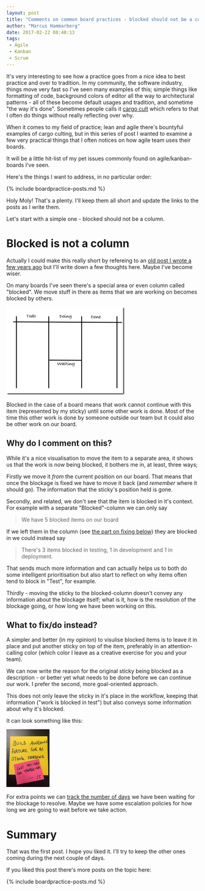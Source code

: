 ```yaml
---
layout: post
title: "Comments on common board practices - blocked should not be a column"
author: "Marcus Hammarberg"
date: 2017-02-22 08:48:13
tags:
 - Agile
 - Kanban
 - Scrum
---
```


It's very interesting to see how a practice goes from a nice idea to best practice and over to tradition. In my community, the software industry, things move very fast so I've seen many examples of this; simple things like formatting of code, background colors of editor all the way to architectural patterns - all of these become default usages and tradition, and sometime "the way it's done". Sometimes people calls it [cargo cult](https://en.wikipedia.org/wiki/Cargo_cult) which refers to that I often do things without really reflecting over why.

When it comes to my field of practice; lean and agile there's bountyful examples of cargo culting, but in this series of post I wanted to examine a few very practical things that I often notices on how agile team uses their boards.

It will be a little hit-list of my pet issues commonly found on agile/kanban-boards I've seen.

<a name='more'></a>

Here's the things I want to address, in no particular order:

{% include boardpractice-posts.md %}

Holy Moly! That's a plenty. I'll keep them all short and update the links to the posts as I write them.

Let's start with a simple one - blocked should not be a column.

# Blocked is not a column

Actually I could make this really short by refereing to an [old post I wrote a few years ago](http://www.marcusoft.net/2014/05/waiting-should-be-note-and-not-column.html) but I'll write down a few thoughts here. Maybe I've become wiser.

On many boards I've seen there's a special area or even column called "blocked". We move stuff in there as items that we are working on becomes blocked by others.

![A board with a blocked area](/img/boardWithBlockedColumn.png)

Blocked in the case of a board means that work cannot continue with this item (represented by my sticky) until some other work is done. Most of the time this other work is done by someone outside our team but it could also be other work on our board.

## Why do I comment on this?

While it's a nice visualisation to move the item to a separate area, it shows us that the work is now being blocked, it bothers me in, at least, three ways;

Firstly we move it *from* the current position on our board. That means that once the blockage is fixed we have to move it back (and *remember* where it should go). The information that the sticky's position held is gone.

Secondly, and related, we don't see that the item is blocked in it's context. For example with a separate "Blocked"-column we can only say

> We have 5 blocked items on our board

If we left them in the column (see [the part on fixing below](http://www.marcusoft.net/2017/02/comments-on-board-practices.html#what-to-fixdo-instead)) they are blocked in we could instead say

>There's 3 items blocked in testing, 1 in development and 1 in deployment.

That sends much more information and can actually helps us to both do some intelligent prioritisation but also start to reflect on why items often tend to block in "Test", for example.

Thirdly - moving the sticky to the blocked-column doesn't convey any information about the blockage itself; what is it, how is the resolution of the blockage going, or how long we have been working on this.

## What to fix/do instead?

A simpler and better (in my opinion) to visulise blocked items is to leave it in place and put another sticky on top of the item, preferably in an attention-calling color (which color I leave as a creative exercise for you and your team).

We can now write the reason for the original sticky being blocked as a description - or better yet what needs to be done before we can continue our work. I prefer the second, more goal-oriented approach.

This does not only leave the sticky in it's place in the workflow, keeping that information ("work is blocked in test") but also conveys some information about why it's blocked.

It can look something like this:

![A sticky with a blocker](/img/stickyWithBlocker.jpg)

For extra points we can [track the number of days](http://www.marcusoft.net/2017/02/visualizing-scope-creep.html) we have been waiting for the blockage to resolve. Maybe we have some escalation policies for how long we are going to wait before we take action.

# Summary

That was the first post. I hope you liked it. I'll try to keep the other ones coming during the next couple of days.

If you liked this post there's more posts on the topic here:

{% include boardpractice-posts.md %}
